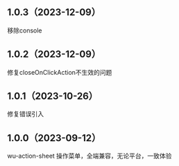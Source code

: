 ## 1.0.3（2023-12-09）
移除console
## 1.0.2（2023-12-09）
修复closeOnClickAction不生效的问题
## 1.0.1（2023-10-26）
修复错误引入
## 1.0.0（2023-09-12）
wu-action-sheet 操作菜单，全端兼容，无论平台，一致体验
